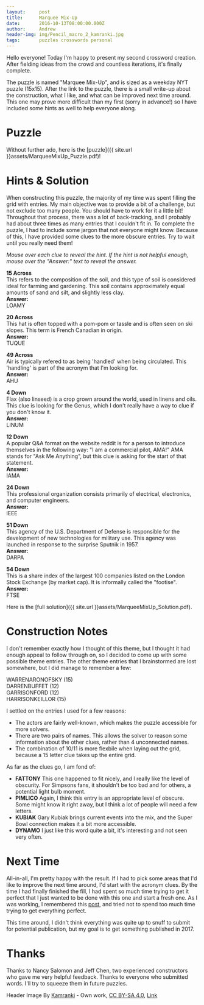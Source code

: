 ```yaml
---
layout:     post
title:      Marquee Mix-Up
date:       2016-10-13T08:00:00.000Z
author:     Andrew
header-img: img/Pencil_macro_2_kamranki.jpg
tags:       puzzles crosswords personal
---
```


Hello everyone! Today I'm happy to present my second crossword creation.  After fielding ideas from the crowd and countless iterations, it's finally complete.

The puzzle is named "Marquee Mix-Up", and is sized as a weekday NYT puzzle (15x15).  After the link to the puzzle, there is a small write-up about the construction, what I like, and what can be improved next time around.  This one may prove more difficult than my first (sorry in advance!) so I have included some hints as well to help everyone along.
<!--break-->

# Puzzle
Without further ado, here is the [puzzle]({{ site.url }}assets/MarqueeMixUp_Puzzle.pdf)!

# Hints & Solution
When constructing this puzzle, the majority of my time was spent filling the grid with entries.  My main objective was to provide a bit of a challenge, but not exclude too many people.  You should have to work for it a little bit!  Throughout that process, there was a lot of back-tracking, and I probably had about three times as many entries that I couldn't fit in.  To complete the puzzle, I had to include some jargon that not everyone might know.  Because of this, I have provided some clues to the more obscure entries.  Try to wait until you really need them!  

_Mouse over each clue to reveal the hint.  If the hint is not helpful enough, mouse over the "Answer:" text to reveal the answer._

<div style="display: inline-block;" class='hov' id='15A'><b>15 Across</b></div>
<div id='15Arev' class='hovcontent'>This refers to the composition of the soil, and this type of soil is considered ideal for farming and gardening.  This soil contains approximately equal amounts of sand and silt, and slightly less clay.
<br>
<div style="display: inline-block;" class='hov' id='15AA'><b>Answer:</b></div>
<div id='15AArev' class='hovcontent'>LOAMY</div></div>

<p><div style="display: inline-block;" class='hov' id='20A'><b>20 Across</b></div>
<div id='20Arev' class='hovcontent'>This hat is often topped with a pom-pom or tassle and is often seen on ski slopes.  This term is French Canadian in origin.
<br>
<div style="display: inline-block;" class='hov' id='20AA'><b>Answer:</b></div>
<div id='20AArev' class='hovcontent'>TUQUE</div></div></p>

<p><div style="display: inline-block;" class='hov' id='49A'><b>49 Across</b></div>
<div id='49Arev' class='hovcontent'>Air is typically refered to as being 'handled' when being circulated.  This 'handling' is part of the acronym that I'm looking for.
<br>
<div style="display: inline-block;" class='hov' id='49AA'><b>Answer:</b></div>
<div id='49AArev' class='hovcontent'>AHU</div></div></p>

<p><div style="display: inline-block;" class='hov' id='4D'><b>4 Down</b></div>
<div id='4Drev' class='hovcontent'>Flax (also linseed) is a crop grown around the world, used in linens and oils.  This clue is looking for the Genus, which I don't really have a way to clue if you don't know it.
<br>
<div style="display: inline-block;" class='hov' id='4DA'><b>Answer:</b></div>
<div id='4DArev' class='hovcontent'>LINUM</div></div></p>

<p><div style="display: inline-block;" class='hov' id='12D'><b>12 Down</b></div>
<div id='12Drev' class='hovcontent'>A popular Q&A format on the website reddit is for a person to introduce themselves in the following way: "I am a commercial pilot, AMA!"  AMA stands for "Ask Me Anything", but this clue is asking for the start of that statement.
<br>
<div style="display: inline-block;" class='hov' id='12DA'><b>Answer:</b></div>
<div id='12DArev' class='hovcontent'>IAMA</div></div></p>

<p><div style="display: inline-block;" class='hov' id='24D'><b>24 Down</b></div>
<div id='24Drev' class='hovcontent'>This professional organization consists primarily of electrical, electronics, and computer engineers.
<br>
<div style="display: inline-block;" class='hov' id='24DA'><b>Answer:</b></div>
<div id='24DArev' class='hovcontent'>IEEE</div></div></p>

<p><div style="display: inline-block;" class='hov' id='51D'><b>51 Down</b></div>
<div id='51Drev' class='hovcontent'>This agency of the U.S. Department of Defense is responsible for the development of new technologies for military use.  This agency was launched in response to the surprise Sputnik in 1957.
<br>
<div style="display: inline-block;" class='hov' id='51DA'><b>Answer:</b></div>
<div id='51DArev' class='hovcontent'>DARPA</div></div></p>

<p><div style="display: inline-block;" class='hov' id='54D'><b>54 Down</b></div>
<div id='54Drev' class='hovcontent'>This is a share index of the largest 100 companies listed on the London Stock Exchange (by market cap).  It is informally called the "footise".
<br>
<div style="display: inline-block;" class='hov' id='54DA'><b>Answer:</b></div>
<div id='54DArev' class='hovcontent'>FTSE</div></div></p>

Here is the [full solution]({{ site.url }}assets/MarqueeMixUp_Solution.pdf).

# Construction Notes
I don't remember exactly how I thought of this theme, but I thought it had enough appeal to follow through on, so I decided to come up with some possible theme entries.  The other theme entries that I brainstormed are lost somewhere, but I did manage to remember a few:  

WARRENARONOFSKY (15)  
DARRENBUFFET (12)  
GARRISONFORD (12)  
HARRISONKEILLOR (15)  

I settled on the entries I used for a few reasons:  

- The actors are fairly well-known, which makes the puzzle accessible for more solvers.
- There are two pairs of names.  This allows the solver to reason some information about the other clues, rather than 4 unconnected names.
- The combination of 10/11 is more flexbile when laying out the grid, because a 15 letter clue takes up the entire grid.

As far as the clues go, I am fond of:

- **FATTONY** This one happened to fit nicely, and I really like the level of obscurity.  For Simpsons fans, it shouldn't be too bad and for others, a potential light bulb moment.
- **PIMLICO**  Again, I think this entry is an appropriate level of obscure.  Some might know it right away, but I think a lot of people will need a few letters.
- **KUBIAK**  Gary Kubiak brings current events into the mix, and the Super Bowl connection makes it a bit more accessible.
- **DYNAMO**  I just like this word quite a bit, it's interesting and not seen very often.

# Next Time
All-in-all, I'm pretty happy with the result.  If I had to pick some areas that I'd like to improve the next time around, I'd start with the acronym clues.  By the time I had finally finished the fill, I had spent so much time trying to get it perfect that I just wanted to be done with this one and start a fresh one.  As I was working, I remembered this [post](https://blog.codinghorror.com/quantity-always-trumps-quality/), and tried not to spend too much time trying to get everything perfect.

This time around, I didn't think everything was quite up to snuff to submit for potential publication, but my goal is to get something published in 2017.

# Thanks
Thanks to Nancy Salomon and Jeff Chen, two experienced constructors who gave me very helpful feedback.  Thanks to everyone who submitted words.  I'll try to squeeze them in future puzzles.

Header Image By [Kamranki](//commons.wikimedia.org/wiki/User:Kamranki "User:Kamranki") - <span class="int-own-work" lang="en">Own work</span>, [CC BY-SA 4.0](http://creativecommons.org/licenses/by-sa/4.0 "Creative Commons Attribution-Share Alike 4.0"), [Link](https://commons.wikimedia.org/w/index.php?curid=44110847)
